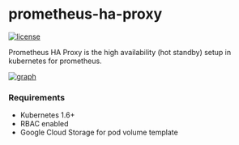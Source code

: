 # prometheus-ha-proxy
[![license](https://img.shields.io/github/license/google-cloud-tools/prometheus-ha-proxy.svg?maxAge=604800)](https://github.com/google-cloud-tools/prometheus-ha-proxy)

Prometheus HA Proxy is the high availability (hot standby) setup in kubernetes for prometheus.

[![graph](https://raw.githubusercontent.com/google-cloud-tools/prometheus-ha-proxy/master/graph.png)](https://raw.githubusercontent.com/google-cloud-tools/prometheus-ha-proxy/master/graph.png)

### Requirements

- Kubernetes 1.6+
- RBAC enabled
- Google Cloud Storage for pod volume template